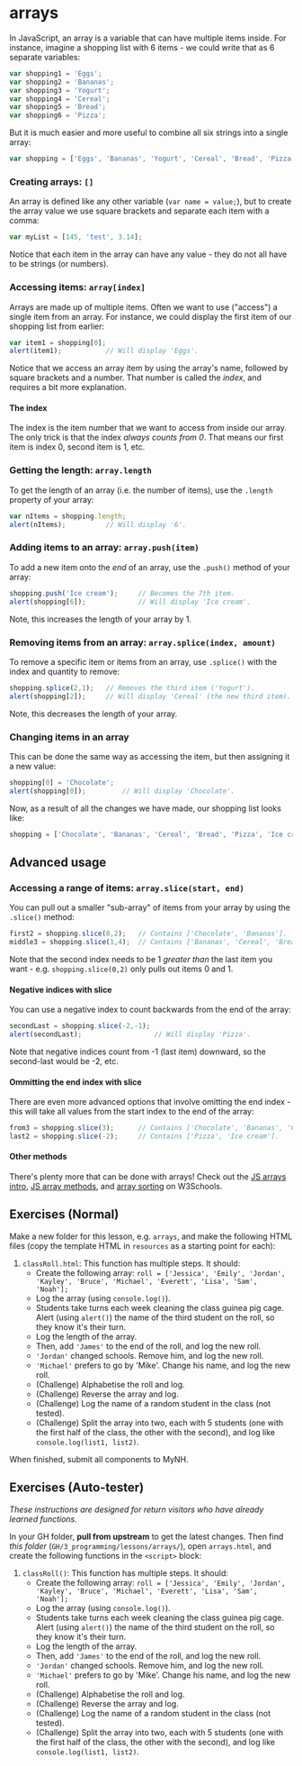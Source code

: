 # arrays

In JavaScript, an array is a variable that can have multiple items inside. For instance, imagine a shopping list with 6 items - we could write that as 6 separate variables:

```js
var shopping1 = 'Eggs';
var shopping2 = 'Bananas';
var shopping3 = 'Yogurt';
var shopping4 = 'Cereal';
var shopping5 = 'Bread';
var shopping6 = 'Pizza';
```

But it is much easier and more useful to combine all six strings into a single array:

```js
var shopping = ['Eggs', 'Bananas', 'Yogurt', 'Cereal', 'Bread', 'Pizza'];
```

### Creating arrays: `[]`

An array is defined like any other variable (`var name = value;`), but to create the array value we use square brackets and separate each item with a comma:

```js
var myList = [145, 'test', 3.14];
```

Notice that each item in the array can have any value - they do not all have to be strings (or numbers).

### Accessing items: `array[index]`

Arrays are made up of multiple items. Often we want to use ("access") a single item from an array. For instance, we could display the first item of our shopping list from earlier:

```js
var item1 = shopping[0];
alert(item1);           // Will display 'Eggs'.
```

Notice that we access an array item by using the array's name, followed by square brackets and a number. That number is called the *index*, and requires a bit more explanation.

#### The index

The index is the item number that we want to access from inside our array. The only trick is that the index *always counts from 0*. That means our first item is index 0, second item is 1, etc.

### Getting the length: `array.length`

To get the length of an array (i.e. the number of items), use the `.length` property of your array:

```js
var nItems = shopping.length;
alert(nItems);          // Will display '6'.
```

### Adding items to an array: `array.push(item)`

To add a new item onto the *end* of an array, use the `.push()` method of your array:

```js
shopping.push('Ice cream');     // Becomes the 7th item.
alert(shopping[6]);             // Will display 'Ice cream'.
```

Note, this increases the length of your array by 1.

### Removing items from an array: `array.splice(index, amount)`

To remove a specific item or items from an array, use `.splice()` with the index and quantity to remove:

```js
shopping.splice(2,1);   // Removes the third item ('Yogurt').
alert(shopping[2]);     // Will display 'Cereal' (the new third item).
```

Note, this decreases the length of your array.

### Changing items in an array

This can be done the same way as accessing the item, but then assigning it a new value:

```js
shopping[0] = 'Chocolate';
alert(shopping[0]);         // Will display 'Chocolate'.
```

Now, as a result of all the changes we have made, our shopping list looks like:

```js
shopping = ['Chocolate', 'Bananas', 'Cereal', 'Bread', 'Pizza', 'Ice cream'];
```


## Advanced usage

### Accessing a range of items: `array.slice(start, end)`

You can pull out a smaller "sub-array" of items from your array by using the `.slice()` method:

```js
first2 = shopping.slice(0,2);   // Contains ['Chocolate', 'Bananas'].
middle3 = shopping.slice(1,4);  // Contains ['Bananas', 'Cereal', 'Bread'].
```

Note that the second index needs to be 1 *greater than* the last item you want - e.g. `shopping.slice(0,2)` only pulls out items 0 and 1.

#### Negative indices with slice

You can use a negative index to count backwards from the end of the array:

```js
secondLast = shopping.slice(-2,-1);
alert(secondLast);                  // Will display 'Pizza'.
```

Note that negative indices count from -1 (last item) downward, so the second-last would be -2, etc.

#### Ommitting the end index with slice

There are even more advanced options that involve omitting the end index - this will take all values from the start index to the end of the array:

```js
from3 = shopping.slice(3);      // Contains ['Chocolate', 'Bananas', 'Cereal'].
last2 = shopping.slice(-2);     // Contains ['Pizza', 'Ice cream'].
```

#### Other methods

There's plenty more that can be done with arrays! Check out the [JS arrays intro](https://www.w3schools.com/js/js_arrays.asp), [JS array methods](https://www.w3schools.com/js/js_array_methods.asp), and [array sorting](https://www.w3schools.com/js/js_array_sort.asp) on W3Schools.

## Exercises (Normal)

Make a new folder for this lesson, e.g. `arrays`, and make the following HTML files (copy the template HTML in `resources` as a starting point for each):

1. `classRoll.html`: This function has multiple steps. It should:
    - Create the following array: `roll = ['Jessica', 'Emily', 'Jordan', 'Kayley', 'Bruce', 'Michael', 'Everett', 'Lisa', 'Sam', 'Noah'];`
    - Log the array (using `console.log()`).
    - Students take turns each week cleaning the class guinea pig cage. Alert (using `alert()`) the name of the third student on the roll, so they know it's their turn.
    - Log the length of the array.
    - Then, add `'James'` to the end of the roll, and log the new roll.
    - `'Jordan'` changed schools. Remove him, and log the new roll.
    - `'Michael'` prefers to go by 'Mike'. Change his name, and log the new roll.
    - (Challenge) Alphabetise the roll and log.
    - (Challenge) Reverse the array and log.
    - (Challenge) Log the name of a random student in the class (not tested).
    - (Challenge) Split the array into two, each with 5 students (one with the first half of the class, the other with the second), and log like `console.log(list1, list2)`.

When finished, submit all components to MyNH.

## Exercises (Auto-tester)

*These instructions are designed for return visitors who have already learned functions.*

In your GH folder, **pull from upstream** to get the latest changes. Then find *this folder* (`GH/3_programming/lessons/arrays/`), open `arrays.html`, and create the following functions in the `<script>` block:

1. `classRoll()`: This function has multiple steps. It should:
    - Create the following array: `roll = ['Jessica', 'Emily', 'Jordan', 'Kayley', 'Bruce', 'Michael', 'Everett', 'Lisa', 'Sam', 'Noah'];`
    - Log the array (using `console.log()`).
    - Students take turns each week cleaning the class guinea pig cage. Alert (using `alert()`) the name of the third student on the roll, so they know it's their turn.
    - Log the length of the array.
    - Then, add `'James'` to the end of the roll, and log the new roll.
    - `'Jordan'` changed schools. Remove him, and log the new roll.
    - `'Michael'` prefers to go by 'Mike'. Change his name, and log the new roll.
    - (Challenge) Alphabetise the roll and log.
    - (Challenge) Reverse the array and log.
    - (Challenge) Log the name of a random student in the class (not tested).
    - (Challenge) Split the array into two, each with 5 students (one with the first half of the class, the other with the second), and log like `console.log(list1, list2)`.
